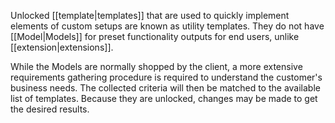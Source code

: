 Unlocked [[template|templates]] that are used to quickly implement elements of custom setups are known as utility templates. They do not have [[Model|Models]] for preset functionality outputs for end users, unlike [[extension|extensions]].


While the Models are normally shopped by the client, a more extensive requirements gathering procedure is required to understand the customer's business needs. The collected criteria will then be matched to the available list of templates. Because they are unlocked, changes may be made to get the desired results.